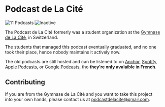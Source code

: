 # Podcast de La Cité

![11 Podcasts](https://img.shields.io/badge/podcasts-11-red) ![Inactive](https://img.shields.io/badge/status-inactive-red)

The Podcast de La Cité formerly was a student organization at the [Gymnase de La Cité](https://www.gymnasecite.ch/), in Switzerland.

The students that managed this podcast eventually graduated, and no one took their place, hence nobody maintains it actively now.

The old podcasts are still hosted and can be listened to on [Anchor](https://anchor.fm/podcastdecite), [Spotify](https://open.spotify.com/show/5CyurTV5NtkcCCfSFgeO7S), [Apple Podcasts](https://podcasts.apple.com/fr/podcast/podcast-du-gymnase-de-la-cit%C3%A9/id1518878420), or [Google Podcasts](https://podcasts.google.com/feed/aHR0cHM6Ly9hbmNob3IuZm0vcy8yNWMxMTViOC9wb2RjYXN0L3Jzcw==), tho **they're only avalaible in French**.

## Contributing

If you are from the Gymnase de La Cité and you want to take this project into your own hands, please contact us at podcastdelacite@gmail.com.